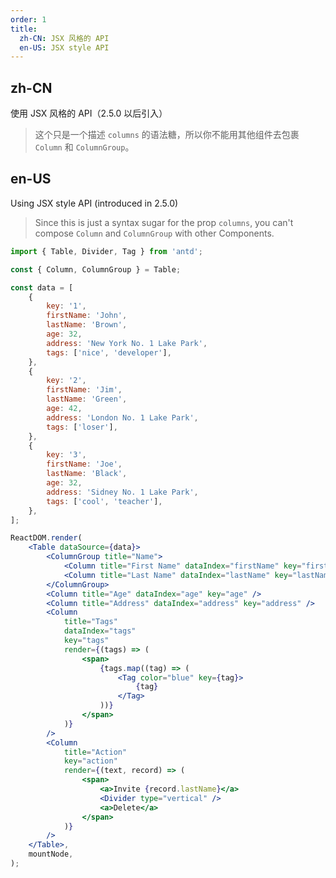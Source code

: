 ```yaml
---
order: 1
title:
  zh-CN: JSX 风格的 API
  en-US: JSX style API
---
```


## zh-CN

使用 JSX 风格的 API（2.5.0 以后引入）

> 这个只是一个描述 `columns` 的语法糖，所以你不能用其他组件去包裹 `Column` 和 `ColumnGroup`。

## en-US

Using JSX style API (introduced in 2.5.0)

> Since this is just a syntax sugar for the prop `columns`, you can't compose `Column` and `ColumnGroup` with other Components.

```jsx
import { Table, Divider, Tag } from 'antd';

const { Column, ColumnGroup } = Table;

const data = [
	{
		key: '1',
		firstName: 'John',
		lastName: 'Brown',
		age: 32,
		address: 'New York No. 1 Lake Park',
		tags: ['nice', 'developer'],
	},
	{
		key: '2',
		firstName: 'Jim',
		lastName: 'Green',
		age: 42,
		address: 'London No. 1 Lake Park',
		tags: ['loser'],
	},
	{
		key: '3',
		firstName: 'Joe',
		lastName: 'Black',
		age: 32,
		address: 'Sidney No. 1 Lake Park',
		tags: ['cool', 'teacher'],
	},
];

ReactDOM.render(
	<Table dataSource={data}>
		<ColumnGroup title="Name">
			<Column title="First Name" dataIndex="firstName" key="firstName" />
			<Column title="Last Name" dataIndex="lastName" key="lastName" />
		</ColumnGroup>
		<Column title="Age" dataIndex="age" key="age" />
		<Column title="Address" dataIndex="address" key="address" />
		<Column
			title="Tags"
			dataIndex="tags"
			key="tags"
			render={(tags) => (
				<span>
					{tags.map((tag) => (
						<Tag color="blue" key={tag}>
							{tag}
						</Tag>
					))}
				</span>
			)}
		/>
		<Column
			title="Action"
			key="action"
			render={(text, record) => (
				<span>
					<a>Invite {record.lastName}</a>
					<Divider type="vertical" />
					<a>Delete</a>
				</span>
			)}
		/>
	</Table>,
	mountNode,
);
```
